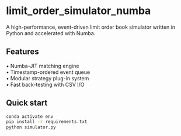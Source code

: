 limit_order_simulator_numba
===========================

A high-performance, event-driven limit order book simulator written in Python and accelerated with Numba.

Features
--------
• Numba-JIT matching engine  
• Timestamp-ordered event queue  
• Modular strategy plug-in system  
• Fast back-testing with CSV I/O  

Quick start
-----------
```bash
conda activate env
pip install -r requirements.txt
python simulator.py